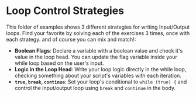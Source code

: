 # Loop Control Strategies

This folder of examples shows 3 different strategies for writing Input/Output loops.  Find your favorite by solving each of the exercises 3 times, once with each strategy.  and of course you can mix and match!:

- **Boolean Flags**: Declare a variable with a boolean value and check it's value in the loop head.  You can update the flag variable inside your while loop based on the user's input.
- **Logic in the Loop Head**: Write your loop logic directly in the while loop, checking something about your script's variables with each iteration.
- **`true`, `break`, `continue`**: Set your loop's conditional to `while (true) {` and control the input/output loop using `break` and `continue` in the body.
